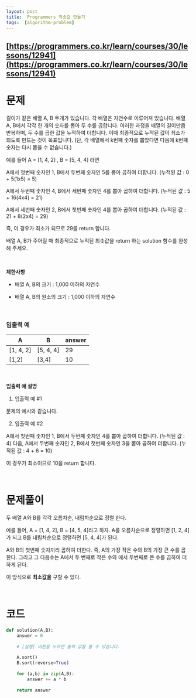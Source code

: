 ```yaml
---
layout: post
title:  Programmers 최솟값 만들기
tags:  [algorithm-problem]
--- 
```


## [https://programmers.co.kr/learn/courses/30/lessons/12941](https://programmers.co.kr/learn/courses/30/lessons/12941)

# 문제 
길이가 같은 배열 A, B 두개가 있습니다. 각 배열은 자연수로 이루어져 있습니다.
배열 A, B에서 각각 한 개의 숫자를 뽑아 두 수를 곱합니다. 이러한 과정을 배열의 길이만큼 반복하며, 두 수를 곱한 값을 누적하여 더합니다. 이때 최종적으로 누적된 값이 최소가 되도록 만드는 것이 목표입니다. (단, 각 배열에서 k번째 숫자를 뽑았다면 다음에 k번째 숫자는 다시 뽑을 수 없습니다.)

예를 들어 A = [1, 4, 2] , B = [5, 4, 4] 라면

A에서 첫번째 숫자인 1, B에서 두번째 숫자인 5를 뽑아 곱하여 더합니다. (누적된 값 : 0 + 5(1x5) = 5)

A에서 두번째 숫자인 4, B에서 세번째 숫자인 4를 뽑아 곱하여 더합니다. (누적된 값 : 5 + 16(4x4) = 21)

A에서 세번째 숫자인 2, B에서 첫번째 숫자인 4를 뽑아 곱하여 더합니다. (누적된 값 : 21 + 8(2x4) = 29)

즉, 이 경우가 최소가 되므로 29를 return 합니다.


배열 A, B가 주어질 때 최종적으로 누적된 최솟값을 return 하는 solution 함수를 완성해 주세요.

&nbsp;
&nbsp;

**제한사항**

* 배열 A, B의 크기 : 1,000 이하의 자연수

* 배열 A, B의 원소의 크기 : 1,000 이하의 자연수


&nbsp;

### **입출력 예**
A | B | answer
--- | --- | ---
[1, 4, 2] | [5, 4, 4] | 29
[1,2] | [3,4] | 10

&nbsp;

**입출력 예 설명**

1. 입출력 예 #1

문제의 예시와 같습니다.

2. 입출력 예 #2

A에서 첫번째 숫자인 1, B에서 두번째 숫자인 4를 뽑아 곱하여 더합니다. (누적된 값 : 4) 다음, A에서 두번째 숫자인 2, B에서 첫번째 숫자인 3을 뽑아 곱하여 더합니다. (누적된 값 : 4 + 6 = 10)

이 경우가 최소이므로 10을 return 합니다.

&nbsp;
&nbsp;
&nbsp;

# 문제풀이
두 배열 A와 B를 각각 오름차순, 내림차순으로 정렬 한다. 

예를 들어, A = [1, 4, 2], B = [4, 5, 4]라고 하자. A를 오름차순으로 정렬하면 [1, 2, 4]가 되고 B를 내림차순으로 정렬하면 [5, 4, 4]가 된다.

A와 B의 첫번째 숫자끼리 곱하여 더한다. 즉, A의 가장 작은 수와 B의 가장 큰 수를 곱한다. 그리고 그 다음수는 A에서 두 번째로 작은 수와 에서 두번째로 큰 수를 곱하여 더하게 된다. 

이 방식으로 **최소값을** 구할 수 있다.


&nbsp;
&nbsp;
&nbsp;

# 코드
~~~python
def solution(A,B):
    answer = 0
    
    # [실행] 버튼을 누르면 출력 값을 볼 수 있습니다.
    
    A.sort()
    B.sort(reverse=True)
    
    for (a,b) in zip(A,B):
        answer += a * b
    
    return answer
~~~

&nbsp;
&nbsp;
&nbsp;